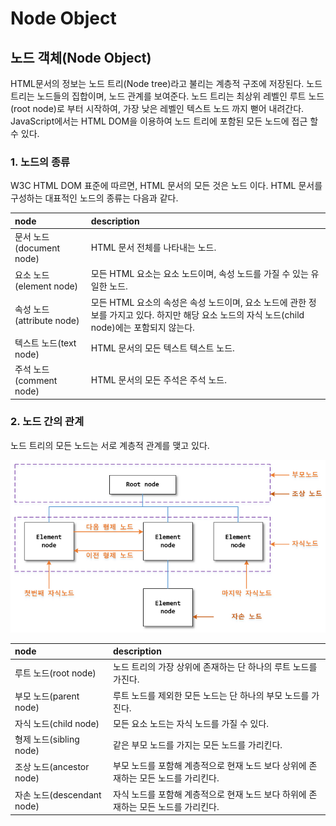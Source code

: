 # Node Object

## 노드 객체\(Node Object\)

HTML문서의 정보는 노드 트리\(Node tree\)라고 불리는 계층적 구조에 저장된다. 노드 트리는 노드들의 집합이며, 노드 관계를 보여준다. 노드 트리는 최상위 레벨인 루트 노드\(root node\)로 부터 시작하여, 가장 낮은 레벨인 텍스트 노드 까지 뻗어 내려간다. JavaScript에서는 HTML DOM을 이용하여 노드 트리에 포함된 모든 노드에 접근 할 수 있다.

### 1. 노드의 종류

W3C HTML DOM 표준에 따르면,  HTML 문서의 모든 것은 노드 이다.  HTML 문서를 구성하는 대표적인 노드의 종류는 다음과 같다.

| node | description |
| :--- | :--- |
| 문서 노드\(document node\) | HTML 문서 전체를 나타내는 노드. |
| 요소 노드\(element node\) | 모든 HTML 요소는 요소 노드이며, 속성 노드를 가질 수 있는 유일한 노드. |
| 속성 노드\(attribute node\) | 모든 HTML 요소의 속성은 속성 노드이며, 요소 노드에 관한 정보를 가지고 있다. 하지만 해당 요소 노드의 자식 노드\(child node\)에는 포함되지 않는다. |
| 텍스트 노드\(text node\) | HTML 문서의 모든 텍스트 텍스트 노드. |
| 주석 노드\(comment node\) | HTML 문서의 모든 주석은 주석 노드. |

### 2. 노드 간의 관계

노드 트리의 모든 노드는 서로 계층적 관계를 맺고 있다. 

![&#xB178;&#xB4DC; &#xAC04;&#xC758;&#xAD00;&#xACC4;](../.gitbook/assets/download.png)



| node | description |
| :--- | :--- |
| 루트 노드\(root node\) | 노드 트리의 가장 상위에 존재하는 단 하나의 루트 노드를 가진다. |
| 부모 노드\(parent node\) | 루트 노드를 제외한 모든 노드는 단 하나의 부모 노드를 가진다. |
| 자식 노드\(child node\) | 모든 요소 노드는 자식 노드를 가질 수 있다. |
| 형제 노드\(sibling node\) | 같은 부모 노드를 가지는 모든 노드를 가리킨다. |
| 조상 노드\(ancestor node\) | 부모 노드를 포함해 계층적으로 현재 노드 보다 상위에 존재하는 모든 노드를 가리킨다. |
| 자손 노드\(descendant node\) | 자식 노드를 포함해 계층적으로 현재 노드 보다 하위에 존재하는 모든 노드를 가리킨다. |



